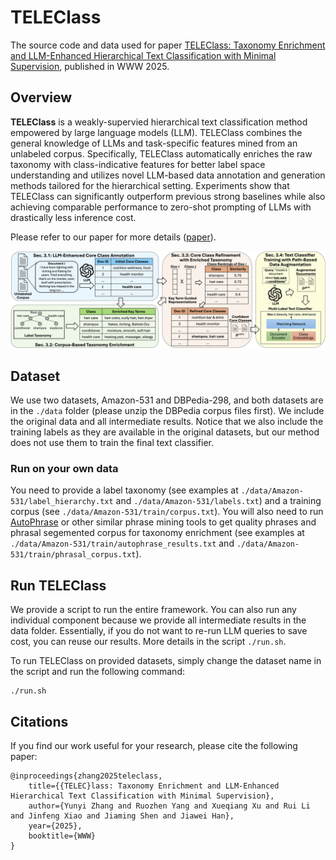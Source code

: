 # TELEClass
The source code and data used for paper [TELEClass: Taxonomy Enrichment and LLM-Enhanced Hierarchical Text Classification with Minimal Supervision](https://arxiv.org/abs/2403.00165), published in WWW 2025.

## Overview
**TELEClass** is a weakly-supervied hierarchical text classification method empowered by large language models (LLM). TELEClass combines the general knowledge of LLMs and task-specific features mined from an unlabeled corpus. Specifically, TELEClass automatically enriches the raw taxonomy with class-indicative features for better label space understanding and utilizes novel LLM-based data annotation and generation methods tailored for the hierarchical setting. Experiments show that TELEClass can significantly outperform previous strong baselines while also achieving comparable performance to zero-shot prompting of LLMs with drastically less inference cost.

Please refer to our paper for more details ([paper](https://arxiv.org/abs/2403.00165)).

<img src="./TELEClass.png" width="1000px"></img>

## Dataset
We use two datasets, Amazon-531 and DBPedia-298, and both datasets are in the ```./data``` folder (please unzip the DBPedia corpus files first). We include the original data and all intermediate results. Notice that we also include the training labels as they are available in the original datasets, but our method does not use them to train the final text classifier.

### Run on your own data
You need to provide a label taxonomy (see examples at ```./data/Amazon-531/label_hierarchy.txt``` and ```./data/Amazon-531/labels.txt```) and a training corpus (see ```./data/Amazon-531/train/corpus.txt```). You will also need to run [AutoPhrase](https://github.com/shangjingbo1226/AutoPhrase) or other similar phrase mining tools to get quality phrases and phrasal segemented corpus for taxonomy enrichment (see examples at ```./data/Amazon-531/train/autophrase_results.txt``` and ```./data/Amazon-531/train/phrasal_corpus.txt```).


## Run TELEClass
We provide a script to run the entire framework. You can also run any individual component because we provide all intermediate results in the data folder. Essentially, if you do not want to re-run LLM queries to save cost, you can reuse our results. More details in the script ```./run.sh```.

To run TELEClass on provided datasets, simply change the dataset name in the script and run the following command:
```
./run.sh
```

## Citations

If you find our work useful for your research, please cite the following paper:
```
@inproceedings{zhang2025teleclass,
    title={{TELEC}lass: Taxonomy Enrichment and LLM-Enhanced Hierarchical Text Classification with Minimal Supervision}, 
    author={Yunyi Zhang and Ruozhen Yang and Xueqiang Xu and Rui Li and Jinfeng Xiao and Jiaming Shen and Jiawei Han},
    year={2025},
    booktitle={WWW}
}
```